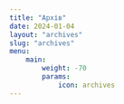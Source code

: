 ```yaml
---
title: "Архів"
date: 2024-01-04
layout: "archives"
slug: "archives"
menu:
    main:
        weight: -70
        params: 
            icon: archives
---
```

